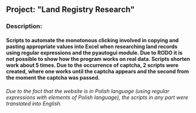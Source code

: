 ## Project: "Land Registry Research"

### Description:
#### Scripts to automate the monotonous clicking involved in copying and pasting appropriate values into Excel when researching land records using regular expressions and the pyautogui module. Due to RODO it is not possible to show how the program works on real data. Scripts shorten work about 5 times. Due to the occurrence of captcha, 2 scripts were created, where one works until the captcha appears and the second from the moment the captcha was passed.
###### Due to the fact that the website is in Polish language (using regular expressions with elements of Polish language), the scripts in any part were translated into English.
